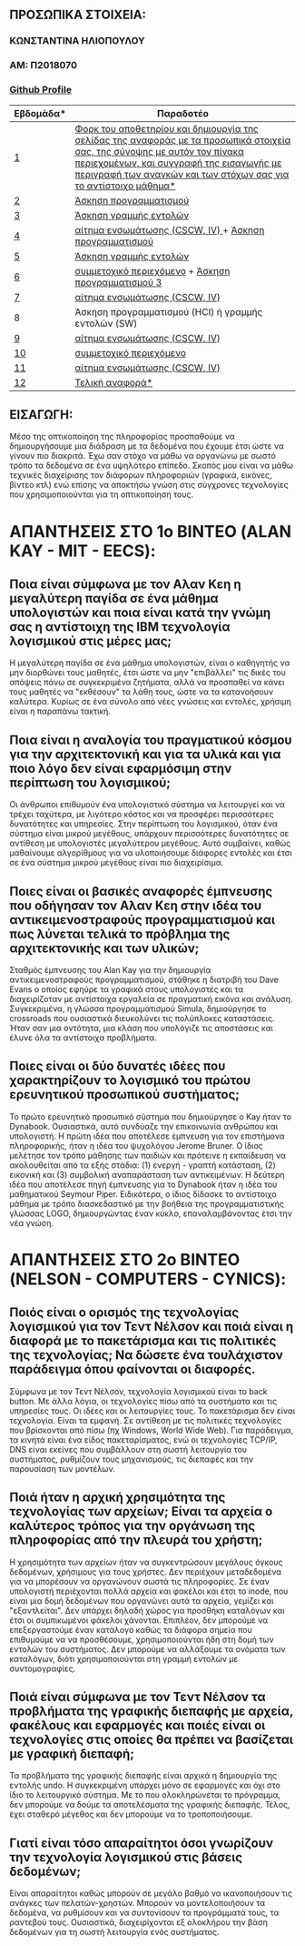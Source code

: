 ## ΠΡΟΣΩΠΙΚΑ ΣΤΟΙΧΕΙΑ:

### ΚΩΝΣΤΑΝΤΙΝΑ ΗΛΙΟΠΟΥΛΟΥ 
### ΑΜ: Π2018070
### [Github Profile](https://github.com/Konstantina3)

| Εβδομάδα* | Παραδοτέο |
| --- | --- |
| <a href="#P">1</a> |<a href="#P">Φορκ του αποθετηρίου και δημιουργία της σελίδας της αναφοράς με τα προσωπικά στοιχεία σας, της σύνοψης με αυτόν τον πίνακα περιεχομένων, και συγγραφή της εισαγωγής με περιγραφή των αναγκών και των στόχων σας για το αντίστοιχο μάθημα* </a> |
| <a href="#P-1">2</a> |<a href="#P-1"> Άσκηση προγραμματισμού</a> |
| <a href="#P-2">3</a> |<a href="#P-2">  Άσκηση γραμμής εντολών</a> |
| <a href="#P-3">4</a> |<a href="#P-3"> αίτημα ενσωμάτωσης (CSCW, IV) </a> + <a href="#P-3-1">Άσκηση προγραμματισμού </a>  |
|  <a href="#P-4">5 </a> |<a href="#P-4"> Άσκηση γραμμής εντολών</a> |
| <a href="#P-5">6 </a>|<a href="#P-5"> συμμετοχικό περιεχόμενο</a> + <a href="#P-5-1"> Άσκηση προγραμματισμού 3</a> |
| <a href="#P-6">7 </a>|<a href="#P-6">αίτημα ενσωμάτωσης (CSCW, IV)</a> |
| 8 | Άσκηση προγραμματισμού (HCI) ή γραμμής εντολών (SW) |
| <a href="#P-8">9</a> |<a href="#P-8">αίτημα ενσωμάτωσης (CSCW, IV)</a> |
| <a href="#P-7">10</a> | <a href="#P-7">συμμετοχικό περιεχόμενο </a>|
| <a href="#P-8">11</a> |<a href="#P-8"> αίτημα ενσωμάτωσης (CSCW, IV)</a> |
| <a href="#P-10">12</a> | <a href="#P-10">Τελική αναφορά* </a>|

## <a name="P">ΕΙΣΑΓΩΓΗ:</a>
Μέσο της οπτικοποίηση της πληροφορίας προσπαθούμε να δημιουργήσουμε μια διάδραση με τα δεδομένα που έχουμε έτσι ώστε να γίνουν πιο διακριτά. Έχω σαν στόχο να μάθω να οργανώνω με σωστό τρόπο τα δεδομένα σε ένα υψηλότερο επίπεδο. Σκοπός μου είναι να μάθω τεχνικές διαχείρισης τον διάφορων πληροφοριών (γραφικά, εικόνες, βίντεο κτλ) ενώ επίσης να αποκτήσω γνώση στις σύγχρονες τεχνολογίες που χρησιμοποιούνται για τη οπτικοποίηση τους.

# ΑΠΑΝΤΗΣΕΙΣ ΣΤΟ 1ο ΒΙΝΤΕΟ (ALAN KAY - MIT - EECS):

## Ποια είναι σύμφωνα με τον Αλαν Κεη η μεγαλύτερη παγίδα σε ένα μάθημα υπολογιστών και ποια είναι κατά την γνώμη σας η αντίστοιχη της ΙΒΜ τεχνολογία λογισμικού στις μέρες μας;
Η μεγαλύτερη παγίδα σε ένα μάθημα υπολογιστών, είναι ο καθηγητής να μην διορθώνει τους μαθητές, έτσι ώστε να μην "επιβάλλει" τις δικές του απόψεις πάνω σε συγκεκριμένα ζητήματα, αλλά να προσπαθεί να κάνει τους μαθητές να "εκθέσουν" τα λάθη τους, ώστε να τα κατανοήσουν καλύτερα. Κυρίως σε ένα σύνολο από νέες γνώσεις και εντολές, χρήσιμη είναι η παραπάνω τακτική. 
## Ποια είναι η αναλογία του πραγματικού κόσμου για την αρχιτεκτονική και για τα υλικά και για ποιο λόγο δεν είναι εφαρμόσιμη στην περίπτωση του λογισμικού;
Οι άνθρωποι επιθυμούν ένα υπολογιστικό σύστημα να λειτουργεί και να τρέχει ταχύτερα, με λιγότερο κόστος και να προσφέρει περισσότερες δυνατότητες και υπηρεσίες. Στην περίπτωση του λογισμικού, όταν ένα σύστημα είναι μικρού μεγέθους, υπάρχουν περισσότερες δυνατότητες σε αντίθεση με υπολογιστές μεγαλύτερου μεγέθους. Αυτό συμβαίνει, καθώς μαθαίνουμε αλγορίθμους για να υλοποιήσουμε διάφορες εντολές και έτσι σε ένα σύστημα μικρού μεγέθους είναι πιο διαχειρίσιμα.
## Ποιες είναι οι βασικές αναφορές έμπνευσης που οδήγησαν τον Αλαν Κεη στην ιδέα του αντικειμενοστραφούς προγραμματισμού και πως λύνεται τελικά το πρόβλημα της αρχιτεκτονικής και των υλικών;
Σταθμός έμπνευσης του Alan Kay για την δημιουργία αντικειμενοστραφούς προγραμματισμού, στάθηκε η διατριβή του Dave Evans ο οποίος εφηύρε τα γραφικά στους υπολογιστές και τα διαχειρίζοταν με αντίστοιχα εργαλεία σε πραγματική εικόνα και ανάλυση. Συγκεκριμένα, η γλώσσα προγραμματισμού Simula, δημιούργησε το crossroads που ουσιαστικά διευκολύνει τις πολύπλοκες καταστάσεις. Ήταν σαν μια οντότητα, μια κλάση που υπολόγιζε τις αποστάσεις και έλυνε όλα τα αντίστοιχα προβλήματα.
## Ποιες είναι οι δύο δυνατές ιδέες που χαρακτηρίζουν το λογισμικό του πρώτου ερευνητικού προσωπικού συστήματος;
Το πρώτο ερευνητικό προσωπικό σύστημα που δημιούργησε ο Kay ήταν το Dynabook. Ουσιαστικά, αυτό συνδύαζε την επικοινωνία ανθρώπου και υπολογιστή. Η πρώτη ιδέα που αποτέλεσε έμπνευση για τον επιστήμονα πληροφορικής, ήταν η ιδέα του ψυχολόγου Jerome Bruner. Ο ίδιος μελέτησε τον τρόπο μάθησης των παιδιών και πρότεινε η εκπαίδευση να ακολουθείται από τα εξής στάδια: (1) ενεργή - γραπτή κατάσταση, (2) εικονική και (3) συμβολική αναπαράσταση των αντικειμένων. Η δεύτερη ιδέα που αποτέλεσε πηγή έμπνευσης για το Dynabook ήταν η ιδέα του μαθηματικού Seymour Piper. Ειδικότερα, ο ίδιος δίδασκε το αντίστοιχο μάθημα με τρόπο διασκεδαστικό με την βοήθεια της προγραμματιστικής γλώσσας LOGO, δημιουργώντας έναν κύκλο, επαναλαμβάνοντας έτσι την νέα γνώση.

# ΑΠΑΝΤΗΣΕΙΣ ΣΤΟ 2ο ΒΙΝΤΕΟ (NELSON - COMPUTERS - CYNICS):

## Ποιός είναι ο ορισμός της τεχνολογίας λογισμικού για τον Τεντ Νέλσον και ποιά είναι η διαφορά με το πακετάρισμα και τις πολιτικές της τεχνολογίας; Να δώσετε ένα τουλάχιστον παράδειγμα όπου φαίνονται οι διαφορές.
Σύμφωνα με τον Τεντ Νέλσον, τεχνολογία λογισμικού είναι το back button. Με άλλα λόγια, οι τεχνολογίες πίσω από τα συστήματα και τις υπηρεσίες τους. Οι ιδέες και οι λειτουργίες τους. Το πακετάρισμα δεν είναι τεχνολογία. Είναι τα εμφανή. Σε αντίθεση με τις πολιτικές τεχνολογίες που βρίσκονται από πίσω (πχ Windows, World Wide Web). Για παράδειγμα, τα κινητά είναι ένα είδος πακεταρίσματος, ενώ οι τεχνολογίες TCP/IP, DNS είναι εκείνες που συμβάλλουν στη σωστή λειτουργία του συστήματος, ρυθμίζουν τους μηχανισμούς, τις διεπαφές και την παρουσίαση των μοντέλων.
## Ποιά ήταν η αρχική χρησιμότητα της τεχνολογίας των αρχείων; Είναι τα αρχεία ο καλύτερος τρόπος για την οργάνωση της πληροφορίας από την πλευρά του χρήστη;
Η χρησιμότητα των αρχείων ήταν να συγκεντρώσουν μεγάλους όγκους δεδομένων, χρήσιμους για τους χρήστες. Δεν περιέχουν μεταδεδομένα για να μπορέσουν να οργανώνουν σωστά τις πληροφορίες. Σε έναν υπολογιστή περιέχονται πολλά αρχεία και φακέλοι και έτσι το inode, που είναι μια δομή δεδομένων που οργανώνει αυτά τα αρχεία, γεμίζει και "εξαντλείται". Δεν υπάρχει δηλαδή χώρος για προσθήκη καταλόγων και έτσι οι συμπικωμένοι φάκελοι χάνονται. Επιπλέον, δεν μπορούμε να επεξεργαστούμε έναν κατάλογο καθώς τα διάφορα σημεία που επιθυμούμε να να προσθέσουμε, χρησιμοποιούνται ήδη στη δομή των εντολών του συστήματος. Δεν μπορούμε να αλλάξουμε τα ονόματα των καταλόγων, διότι χρησιμοποιούνται στη γραμμή εντολών με συντομογραφίες.
## Ποιά είναι σύμφωνα με τον Τεντ Νέλσον τα προβλήματα της γραφικής διεπαφής με αρχεία, φακέλους και εφαρμογές και ποιές είναι οι τεχνολογίες στις οποίες θα πρέπει να βασίζεται με γραφική διεπαφή;
Τα προβλήματα της γραφικής διεπαφής είναι αρχικά η δημιουργία της εντολής undo. Η συγκεκριμένη υπάρχει μόνο σε εφαρμογές και όχι στο ίδιο το λειτουργικό σύστημα. Με το που ολοκληρώνεται το πρόγραμμα, δεν μπορούμε να δούμε τα αποτελέσματα της γραφικής διεπαφής. Τέλος, έχει σταθερό μέγεθος και δεν μπορούμε να το τροποποιήσουμε.
## Γιατί είναι τόσο απαραίτητοι όσοι γνωρίζουν την τεχνολογία λογισμικού στις βάσεις δεδομένων;
Είναι απαραίτητοι καθώς μπορούν σε μεγάλο βαθμό να ικανοποιήσουν τις ανάγκες των πελατών-χρηστών. Μπορούν να μοντελοποιήσουν τα δεδομένα, να ρυθμίσουν και να συντονίσουν τα προγράμματά τους, τα ραντεβού τους. Ουσιαστικά, διαχειρίχονται εξ ολοκλήρου την βάση δεδομένων για τη σωστή λειτουργία ενός συστήματος.
